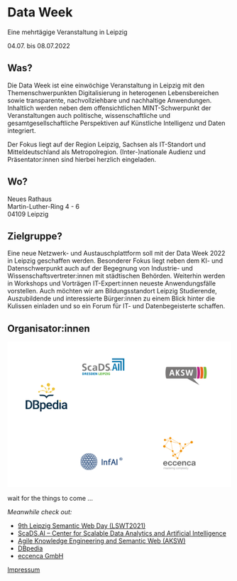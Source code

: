 # Data Week
<span class="subtitle">Eine mehrtägige Veranstaltung in Leipzig</span>

<div class="subtitle"><span class="date"> 04.07. bis 08.07.2022</span></div>

## Was?
Die Data Week ist eine einwöchige Veranstaltung in Leipzig mit den Themenschwerpunkten Digitalisierung in heterogenen Lebensbereichen sowie transparente, nachvollziehbare und nachhaltige Anwendungen. Inhaltlich werden neben dem offensichtlichen MINT-Schwerpunkt der Veranstaltungen auch politische, wissenschaftliche und gesamtgesellschaftliche Perspektiven auf Künstliche Intelligenz und Daten integriert.

Der Fokus liegt auf der Region Leipzig, Sachsen als IT-Standort und Mitteldeutschland als Metropolregion. (Inter-)nationale Audienz und Präsentator:innen sind hierbei herzlich eingeladen.

## Wo?
Neues Rathaus<br/>
Martin-Luther-Ring 4 - 6<br/>
04109 Leipzig 

## Zielgruppe?
Eine neue Netzwerk- und Austauschplattform soll mit der Data Week 2022 in Leipzig geschaffen werden. Besonderer Fokus liegt neben dem KI- und Datenschwerpunkt auch auf der Begegnung von Industrie- und Wissenschaftsvertreter:innen mit städtischen Behörden. Weiterhin werden in Workshops und Vorträgen IT-Expert:innen neueste Anwendungsfälle vorstellen. Auch möchten wir am Bildungsstandort Leipzig Studierende, Auszubildende und interessierte Bürger:innen zu einem Blick hinter die Kulissen einladen und so ein Forum für IT- und Datenbegeisterte schaffen.

## Organisator:innen

![](images/logos.png)

wait for the things to come …

*Meanwhile check out:*


- [9th Leipzig Semantic Web Day (LSWT2021)](https://lswt2021.aksw.org/)
- [ScaDS.AI – Center for Scalable Data Analytics and Artificial Intelligence](https://scads.de/)
- [Agile Knowledge Engineering and Semantic Web (AKSW)](https://aksw.org/)
- [DBpedia](https://www.dbpedia.org/)
- [eccenca GmbH](https://www.eccenca.com/)

[Impressum](https://infai.org/das-institut/impressum/)

